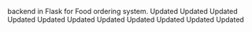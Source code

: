backend in Flask for Food ordering system.
Updated
Updated
Updated
Updated
Updated
Updated
Updated
Updated
Updated
Updated
Updated
